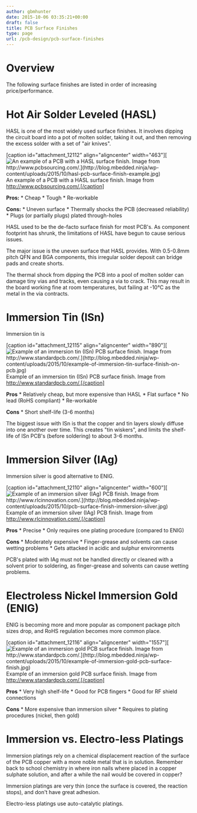 ```yaml
---
author: gbmhunter
date: 2015-10-06 03:35:21+00:00
draft: false
title: PCB Surface Finishes
type: page
url: /pcb-design/pcb-surface-finishes
---
```


# Overview

The following surface finishes are listed in order of increasing price/performance.

# Hot Air Solder Leveled (HASL)

HASL is one of the most widely used surface finishes. It involves dipping the circuit board into a pot of molten solder, taking it out, and then removing the excess solder with a set of "air knives".

[caption id="attachment_12112" align="aligncenter" width="463"][![An example of a PCB with a HASL surface finish. Image from http://www.pcbsourcing.com/.](http://blog.mbedded.ninja/wp-content/uploads/2015/10/hasl-pcb-surface-finish-example.jpg)
](http://blog.mbedded.ninja/wp-content/uploads/2015/10/hasl-pcb-surface-finish-example.jpg) An example of a PCB with a HASL surface finish. Image from http://www.pcbsourcing.com/.[/caption]

**Pros:**  * Cheap  * Tough  * Re-workable

**Cons:**  * Uneven surface  * Thermally shocks the PCB (decreased reliability)  * Plugs (or partially plugs) plated through-holes

HASL used to be the de-facto surface finish for most PCB's. As component footprint has shrunk, the limitations of HASL have begun to cause serious issues.

The major issue is the uneven surface that HASL provides. With 0.5-0.8mm pitch QFN and BGA components, this irregular solder deposit can bridge pads and create shorts.

The thermal shock from dipping the PCB into a pool of molten solder can damage tiny vias and tracks, even causing a via to crack. This may result in the board working fine at room temperatures, but failing at -10°C as the metal in the via contracts.

# Immersion Tin (ISn)

Immersion tin is

[caption id="attachment_12115" align="aligncenter" width="890"][![Example of an immersion tin (ISn) PCB surface finish. Image from http://www.standardpcb.com/.](http://blog.mbedded.ninja/wp-content/uploads/2015/10/example-of-immersion-tin-surface-finish-on-pcb.jpg)
](http://blog.mbedded.ninja/wp-content/uploads/2015/10/example-of-immersion-tin-surface-finish-on-pcb.jpg) Example of an immersion tin (ISn) PCB surface finish. Image from http://www.standardpcb.com/.[/caption]

**Pros**  * Relatively cheap, but more expensive than HASL  * Flat surface  * No lead (RoHS compliant)  * Re-workable

**Cons**  * Short shelf-life (3-6 months)

The biggest issue with ISn is that the copper and tin layers slowly diffuse into one another over time. This creates "tin wiskers", and limits the shelf-life of ISn PCB's (before soldering) to about 3-6 months.

# Immersion Silver (IAg)

Immersion silver is good alternative to ENIG.

[caption id="attachment_12110" align="aligncenter" width="600"][![Example of an immersion silver (IAg) PCB finish. Image from http://www.rlcinnovation.com/.](http://blog.mbedded.ninja/wp-content/uploads/2015/10/pcb-surface-finish-immersion-silver.jpg)
](http://blog.mbedded.ninja/wp-content/uploads/2015/10/pcb-surface-finish-immersion-silver.jpg) Example of an immersion silver (IAg) PCB finish. Image from http://www.rlcinnovation.com/.[/caption]

**Pros**  * Precise  * Only requires one plating procedure (compared to ENIG)

**Cons**  * Moderately expensive  * Finger-grease and solvents can cause wetting problems  * Gets attacked in acidic and sulphur environments

PCB's plated with IAg must not be handled directly or cleaned with a solvent prior to soldering, as finger-grease and solvents can cause wetting problems.

# Electroless Nickel Immersion Gold (ENIG)

ENIG is becoming more and more popular as component package pitch sizes drop, and RoHS regulation becomes more common place.

[caption id="attachment_12116" align="aligncenter" width="1557"][![Example of an immersion gold PCB surface finish. Image from http://www.standardpcb.com/.](http://blog.mbedded.ninja/wp-content/uploads/2015/10/example-of-immersion-gold-pcb-surface-finish.jpg)
](http://blog.mbedded.ninja/wp-content/uploads/2015/10/example-of-immersion-gold-pcb-surface-finish.jpg) Example of an immersion gold PCB surface finish. Image from http://www.standardpcb.com/.[/caption]

**Pros**  * Very high shelf-life  * Good for PCB fingers  * Good for RF shield connections

**Cons**  * More expensive than immersion silver  * Requires to plating procedures (nickel, then gold)

# Immersion vs. Electro-less Platings

Immersion platings rely on a chemical displacement reaction of the surface of the PCB copper with a more noble metal that is in solution. Remember back to school chemistry in where iron nails where placed in a copper sulphate solution, and after a while the nail would be covered in copper?

Immersion platings are very thin (once the surface is covered, the reaction stops), and don't have great adhesion.

Electro-less platings use auto-catalytic platings.
